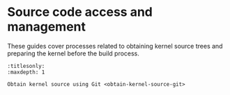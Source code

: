 # Source code access and management

These guides cover processes related to obtaining kernel source trees and
preparing the kernel before the build process.

```{toctree}
:titlesonly:
:maxdepth: 1

Obtain kernel source using Git <obtain-kernel-source-git>
```